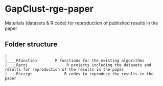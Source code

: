 # GapClust-rge-paper
Materials (datasets & R code) for reproduction of published results in the paper 

## Folder structure
```
|
|____Rfunction        R functions for the existing algorithms
|____Rproj                 R projects including the datasets and results for reproduction of the results in the paper
|____Rscript              R codes to reproduce the results in the paper
```
